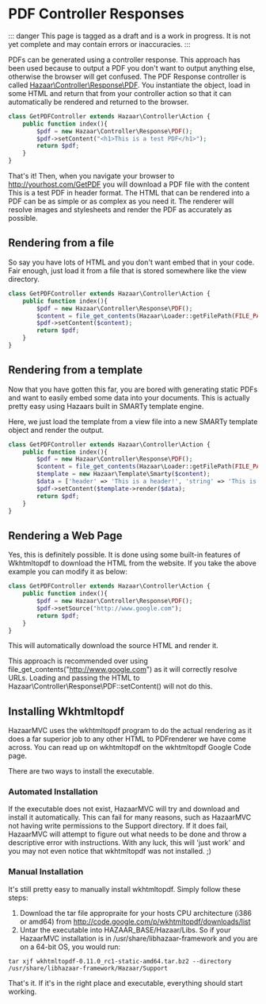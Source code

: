 # PDF Controller Responses

::: danger
This page is tagged as a draft and is a work in progress.  It is not yet complete and may contain errors or inaccuracies.
:::

PDFs can be generated using a controller response. This approach has been used because to output a PDF you don't want to output anything else, otherwise the browser will get confused. The PDF Response controller is called [Hazaar\Controller\Response\PDF](Hazaar\Controller\Response\PDF). You instantiate the object, load in some HTML and return that from your controller action so that it can automatically be rendered and returned to the browser.

```php
class GetPDFController extends Hazaar\Controller\Action {
    public function index(){
        $pdf = new Hazaar\Controller\Response\PDF();
        $pdf->setContent("<h1>This is a test PDF</h1>");
        return $pdf;
    }
}
```

That's it! Then, when you navigate your browser to http://yourhost.com/GetPDF you will download a PDF file with the content This is a test PDF in header format. The HTML that can be rendered into a PDF can be as simple or as complex as you need it. The renderer will resolve images and stylesheets and render the PDF as accurately as possible.

## Rendering from a file

So say you have lots of HTML and you don't want embed that in your code.  Fair enough, just load it from a file that is stored somewhere like the view directory.

```php
class GetPDFController extends Hazaar\Controller\Action {
    public function index(){
        $pdf = new Hazaar\Controller\Response\PDF();
        $content = file_get_contents(Hazaar\Loader::getFilePath(FILE_PATH_VIEW, 'pdf/testpdf.html'));
        $pdf->setContent($content);
        return $pdf;
    }
}
```

## Rendering from a template

Now that you have gotten this far, you are bored with generating static PDFs and want to easily embed some data into your documents.  This is actually pretty easy using Hazaars built in SMARTy template engine.

Here, we just load the template from a view file into a new SMARTy template object and render the output.

```php
class GetPDFController extends Hazaar\Controller\Action {
    public function index(){
        $pdf = new Hazaar\Controller\Response\PDF();
        $content = file_get_contents(Hazaar\Loader::getFilePath(FILE_PATH_VIEW, 'pdf/testpdf.html'));
        $template = new Hazaar\Template\Smarty($content);
        $data = ['header' => 'This is a header!', 'string' => 'This is a string of text!'];
        $pdf->setContent($template->render($data);
        return $pdf;
    }
}
```

## Rendering a Web Page

Yes, this is definitely possible. It is done using some built-in features of Wkhtmltopdf to download the HTML from the website.
If you take the above example you can modify it as below:

```php
class GetPDFController extends Hazaar\Controller\Action {
    public function index(){
        $pdf = new Hazaar\Controller\Response\PDF();
        $pdf->setSource("http://www.google.com");
        return $pdf;
    }
}
```

This will automatically download the source HTML and render it.

This approach is recommended over using file_get_contents("http://www.google.com") as it will correctly resolve URLs. Loading and passing the HTML to Hazaar\Controller\Response\PDF::setContent() will not do this.

## Installing Wkhtmltopdf

HazaarMVC uses the wkhtmltopdf program to do the actual rendering as it does a far superior job to any other HTML to PDFrenderer we have come across.
You can read up on wkhtmltopdf on the wkhtmltopdf Google Code page.

There are two ways to install the executable.

### Automated Installation

If the executable does not exist, HazaarMVC will try and download and install it automatically. This can fail for many reasons, such as HazaarMVC not having write permissions to the Support directory. If it does fail, HazaarMVC will attempt to figure out what needs to be done and throw a descriptive error with instructions. With any luck, this will 'just work' and you may not even notice that wkhtmltopdf was not installed. ;)

### Manual Installation

It's still pretty easy to manually install wkhtmltopdf. Simply follow these steps:

1. Download the tar file appropraite for your hosts CPU architecture (i386 or amd64) from http://code.google.com/p/wkhtmltopdf/downloads/list
2. Untar the executable into HAZAAR_BASE/Hazaar/Libs. So if your HazaarMVC installation is in /usr/share/libhazaar-framework and you are on a 64-bit OS, you would run:

```
tar xjf wkhtmltopdf-0.11.0_rc1-static-amd64.tar.bz2 --directory /usr/share/libhazaar-framework/Hazaar/Support
```

That's it. If it's in the right place and executable, everything should start working.